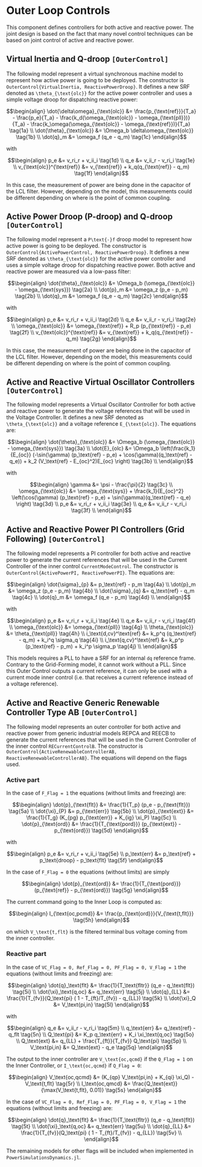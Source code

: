 # Outer Loop Controls

This component defines controllers for both active and reactive power. The joint design is based
on the fact that many novel control techniques can be based on joint control of active and reactive
power.

## Virtual Inertia and Q-droop ```[OuterControl]```

The following model represent a virtual synchronous machine model to represent how active
power is going to be deployed. The constructor is ```OuterControl{VirtualInertia, ReactivePowerDroop}```.
It defines a new SRF denoted as ``\theta_{\text{olc}}`` for the active power controller and
uses a simple voltage droop for dispatching reactive power:

```math
\begin{align}
    \dot{\delta\omega}_{\text{olc}} &= \frac{p_{\text{ref}}}{T_a} - \frac{p_e}{T_a} - \frac{k_d(\omega_{\text{olc}} - \omega_{\text{pll}})}{T_a} - \frac{k_\omega(\omega_{\text{olc}} - \omega_{\text{ref}})}{T_a} \tag{1a} \\
    \dot{\theta}_{\text{olc}} &= \Omega_b \delta\omega_{\text{olc}} \tag{1b} \\
    \dot{q}_m &= \omega_f (q_e - q_m) \tag{1c}
\end{align}
```

with

```math
\begin{align}
    p_e &= v_ri_r + v_ii_i \tag{1d} \\
    q_e &= v_ii_r - v_ri_i \tag{1e} \\
    v_{\text{olc}}^{\text{ref}} &= v_{\text{ref}} + k_q(q_{\text{ref}} - q_m) \tag{1f}
\end{align}
```

In this case, the measurement of power are being done in the capacitor of the LCL filter.
However, depending on the model, this measurements could be different depending on where
is the point of common coupling.


## Active Power Droop (P-droop) and Q-droop ```[OuterControl]```

The following model represent a ``P\text{-}f`` droop model to represent how active
power is going to be deployed. The constructor is ```OuterControl{ActivePowerControl, ReactivePowerDroop}```.
It defines a new SRF denoted as ``\theta_{\text{olc}}`` for the active power controller and
uses a simple voltage droop for dispatching reactive power. Both active and reactive power are measured via a low-pass filter:

```math
\begin{align}
    \dot{\theta}_{\text{olc}} &= \Omega_b (\omega_{\text{olc}} - \omega_{\text{sys}}) \tag{2a} \\
    \dot{p}_m &= \omega_z (p_e - p_m) \tag{2b} \\
    \dot{q}_m &= \omega_f (q_e - q_m) \tag{2c}
\end{align}
```

with

```math
\begin{align}
    p_e &= v_ri_r + v_ii_i \tag{2d} \\
    q_e &= v_ii_r - v_ri_i \tag{2e} \\
    \omega_{\text{olc}} &= \omega_{\text{ref}} + R_p (p_{\text{ref}} - p_e) \tag{2f} \\
    v_{\text{olc}}^{\text{ref}} &= v_{\text{ref}} + k_q(q_{\text{ref}} - q_m) \tag{2g}
\end{align}
```

In this case, the measurement of power are being done in the capacitor of the LCL filter.
However, depending on the model, this measurements could be different depending on where
is the point of common coupling.

## Active and Reactive Virtual Oscillator Controllers ```[OuterControl]```

The following model represents a Virtual Oscillator Controller for both active and reactive power
to generate the voltage references that will be used in the Voltage Controller.
It defines a new SRF denoted as ``\theta_{\text{olc}}`` and a voltage reference ``E_{\text{olc}}``.
The equations are:
```math
\begin{align}
    \dot{\theta}_{\text{olc}} &= \Omega_b (\omega_{\text{olc}} - \omega_{\text{sys}}) \tag{3a} \\
    \dot{E}_{olc} &= \Omega_b \left(\frac{k_1}{E_{oc}} (-\sin(\gamma) (p_\text{ref} - p_e) + \cos(\gamma)(q_\text{ref} - q_e)) + k_2 (V_\text{ref} - E_{oc}^2)E_{oc} \right) \tag{3b} \\
\end{align}
```

with
```math
\begin{align}
    \gamma &= \psi - \frac{\pi}{2} \tag{3c} \\
    \omega_{\text{olc}} &=  \omega_{\text{sys}} + \frac{k_1}{E_{oc}^2} \left(\cos(\gamma) (p_\text{ref} - p_e) + \sin(\gamma)(q_\text{ref} - q_e) \right) \tag{3d} \\
    p_e &= v_ri_r + v_ii_i \tag{3e} \\
    q_e &= v_ii_r - v_ri_i \tag{3f} \\
\end{align}
```


## Active and Reactive Power PI Controllers (Grid Following) ```[OuterControl]```

The following model represents a PI controller for both active and reactive power to generate
the current references that will be used in the Current Controller of the inner control
```CurrentModeControl```. The constructor is ```OuterControl{ActivePowerPI, ReactivePowerPI}```.
The equations are:

```math
\begin{align}
    \dot{\sigma}_{p} &= p_\text{ref} - p_m \tag{4a} \\
    \dot{p}_m &= \omega_z (p_e - p_m) \tag{4b} \\
    \dot{\sigma}_{q} &= q_\text{ref} - q_m \tag{4c} \\
    \dot{q}_m &= \omega_f (q_e - p_m) \tag{4d} \\
\end{align}
```

with

```math
\begin{align}
    p_e &= v_ri_r + v_ii_i \tag{4e} \\
    q_e &= v_ii_r - v_ri_i \tag{4f} \\
    \omega_{\text{olc}} &= \omega_{\text{pll}} \tag{4g} \\
    \theta_{\text{olc}} &= \theta_{\text{pll}} \tag{4h} \\
    i_\text{d,cv}^\text{ref} &= k_p^q (q_\text{ref} - q_m) + k_i^q \sigma_q \tag{4i} \\
    i_\text{q,cv}^\text{ref} &= k_p^p (p_\text{ref} - p_m) + k_i^p \sigma_p \tag{4j} \\
\end{align}
```

This models requires a PLL to have a SRF for an internal ``dq`` reference frame. Contrary
to the Grid-Forming model, it cannot work without a PLL. Since this Outer Control outputs
a current reference, it can only be used with a current mode inner control (i.e. that receives 
a current reference instead of a voltage reference).

## Active and Reactive Generic Renewable Controller Type AB ```[OuterControl]```

The following model represents an outer controller for both active and reactive power from generic industrial
models REPCA and REECB to generate the current references that will be used in the Current Controller of the inner control
```RECurrentControlB```. The constructor is ```OuterControl{ActiveRenewableControllerAB, ReactiveRenewableControllerAB}```.
The equations will depend on the flags used.

### Active part

In the case of `F_Flag = 1` the equations (without limits and freezing) are:

```math
\begin{align}
    \dot{p}_{\text{flt}} &= \frac{1}{T_p} (p_e - p_{\text{flt}}) \tag{5a} \\
    \dot{\xi}_{P} &= p_{\text{err}} \tag{5b} \\
    \dot{p}_{\text{ext}} &= \frac{1}{T_g} (K_{pg} p_{\text{err}} + K_{ig} \xi_P) \tag{5c} \\
    \dot{p}_{\text{ord}} &= \frac{1}{T_{\text{pord}}} (p_{\text{ext}} - p_{\text{ord}}) \tag{5d}
\end{align}
```

with

```math
\begin{align}
    p_e &= v_ri_r + v_ii_i \tag{5e} \\
    p_\text{err} &= p_\text{ref} + p_\text{droop} - p_\text{flt} \tag{5f} 
\end{align}
```

In the case of `F_Flag = 0` the equations (without limits) are simply

```math
\begin{align}
    \dot{p}_{\text{ord}} &= \frac{1}{T_{\text{pord}}} (p_{\text{ref}} - p_{\text{ord}}) \tag{5g}
\end{align}
```

The current command going to the Inner Loop is computed as:

```math
\begin{align}
    I_{\text{oc,pcmd}} &= \frac{p_{\text{ord}}}{V_{\text{t,flt}}} \tag{5h}
\end{align}
```

on which ``V_\text{t,flt}`` is the filtered terminal bus voltage coming from the inner controller.

### Reactive part

In the case of `VC_Flag = 0, Ref_Flag = 0, PF_Flag = 0, V_Flag = 1` the equations (without limits and freezing) are:

```math
\begin{align}
    \dot{q}_\text{flt} &= \frac{1}{T_\text{fltr}} (q_e - q_\text{flt}) \tag{5i} \\
    \dot{\xi}_\text{q,oc} &= q_\text{err} \tag{5j} \\
    \dot{q}_{LL} &= \frac{1}{T_{fv}}(Q_\text{pi} ( 1 - T_{ft}/T_{fv}) - q_{LL}) \tag{5k} \\
    \dot{\xi}_Q &= V_\text{pi,in} \tag{5l} 
\end{align}
```

with

```math
\begin{align}
    q_e &= v_ii_r - v_ri_i \tag{5m} \\
    q_\text{err} &= q_\text{ref} - q_flt \tag{5n} \\
    Q_\text{pi} &= K_p q_\text{err} + K_i \xi_\text{q,oc} \tag{5o} \\
    Q_\text{ext} &= q_{LL} + \frac{T_{ft}}{T_{fv}} Q_\text{pi} \tag{5p} \\
    V_\text{pi,in} &= Q_\text{ext} - q_e \tag{5q} 
\end{align}
```

The output to the inner controller are ``V_\text{oc,qcmd}`` if the `Q_Flag = 1` on the Inner Controller, or ``I_\text{oc,qcmd}`` if `Q_Flag = 0`:

```math
\begin{align}
    V_\text{oc,qcmd} &= (K_{qp} V_\text{pi,in} + K_{qi} \xi_Q) - V_\text{t,flt} \tag{5r} \\
    I_\text{oc,qmcd} &= \frac{Q_\text{ext}}{\max(V_\text{t,flt}, 0.01)} \tag{5s}
\end{align}
```

In the case of `VC_Flag = 0, Ref_Flag = 0, PF_Flag = 0, V_Flag = 1` the equations (without limits and freezing) are:

```math
\begin{align}
    \dot{q}_\text{flt} &= \frac{1}{T_\text{fltr}} (q_e - q_\text{flt}) \tag{5t} \\
    \dot{\xi}_\text{q,oc} &= q_\text{err} \tag{5u} \\
    \dot{q}_{LL} &= \frac{1}{T_{fv}}(Q_\text{pi} ( 1 - T_{ft}/T_{fv}) - q_{LL}) \tag{5v} \\
\end{align}
```

The remaining models for other flags will be included when implemented in `PowerSimulationsDynamics.jl`.
